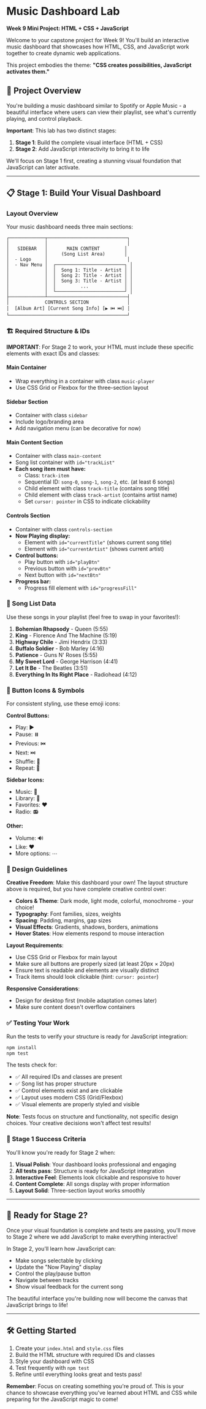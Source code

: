 # Music Dashboard Lab

**Week 9 Mini Project: HTML + CSS + JavaScript**

Welcome to your capstone project for Week 9! You'll build an interactive music dashboard that showcases how HTML, CSS, and JavaScript work together to create dynamic web applications.

This project embodies the theme: **"CSS creates possibilities, JavaScript activates them."**

## 🎯 Project Overview

You're building a music dashboard similar to Spotify or Apple Music - a beautiful interface where users can view their playlist, see what's currently playing, and control playback.

**Important**: This lab has two distinct stages:
1. **Stage 1**: Build the complete visual interface (HTML + CSS)  
2. **Stage 2**: Add JavaScript interactivity to bring it to life

We'll focus on Stage 1 first, creating a stunning visual foundation that JavaScript can later activate.

---

## 📋 Stage 1: Build Your Visual Dashboard

### Layout Overview

Your music dashboard needs three main sections:

```
┌─────────────┬─────────────────────────────┐
│             │                             │
│   SIDEBAR   │       MAIN CONTENT         │
│             │     (Song List Area)       │
│  - Logo     │                             │
│  - Nav Menu │  ┌─────────────────────────┐ │
│             │  │  Song 1: Title - Artist │ │
│             │  │  Song 2: Title - Artist │ │
│             │  │  Song 3: Title - Artist │ │
│             │  │         ...             │ │
│             │  └─────────────────────────┘ │
├─────────────┴─────────────────────────────┤
│             CONTROLS SECTION              │
│  [Album Art] [Current Song Info] [▶️ ⏮️ ⏭️] │
└───────────────────────────────────────────┘
```

### 🏗️ Required Structure & IDs

**IMPORTANT**: For Stage 2 to work, your HTML must include these specific elements with exact IDs and classes:

#### Main Container
- Wrap everything in a container with class `music-player`
- Use CSS Grid or Flexbox for the three-section layout

#### Sidebar Section  
- Container with class `sidebar`
- Include logo/branding area
- Add navigation menu (can be decorative for now)

#### Main Content Section
- Container with class `main-content`  
- Song list container with `id="trackList"`
- **Each song item must have:**
  - Class: `track-item`
  - Sequential ID: `song-0`, `song-1`, `song-2`, etc. (at least 6 songs)
  - Child element with class `track-title` (contains song title)
  - Child element with class `track-artist` (contains artist name)
  - Set `cursor: pointer` in CSS to indicate clickability

#### Controls Section
- Container with class `controls-section`
- **Now Playing display:**
  - Element with `id="currentTitle"` (shows current song title)
  - Element with `id="currentArtist"` (shows current artist)
- **Control buttons:**
  - Play button with `id="playBtn"`
  - Previous button with `id="prevBtn"`  
  - Next button with `id="nextBtn"`
- **Progress bar:**
  - Progress fill element with `id="progressFill"`

### 🎵 Song List Data

Use these songs in your playlist (feel free to swap in your favorites!):

1. **Bohemian Rhapsody** - Queen (5:55)
2. **King** - Florence And The Machine (5:19) 
3. **Highway Chile** - Jimi Hendrix (3:33)
4. **Buffalo Soldier** - Bob Marley (4:16)
5. **Patience** - Guns N' Roses (5:55)
6. **My Sweet Lord** - George Harrison (4:41)
7. **Let It Be** - The Beatles (3:51)
8. **Everything In Its Right Place** - Radiohead (4:12)

### 🎨 Button Icons & Symbols

For consistent styling, use these emoji icons:

**Control Buttons:**
- Play: ▶️
- Pause: ⏸️ 
- Previous: ⏮️
- Next: ⏭️
- Shuffle: 🔀
- Repeat: 🔁

**Sidebar Icons:**
- Music: 🎵
- Library: 📁
- Favorites: ❤️
- Radio: 📻

**Other:**
- Volume: 🔊
- Like: ❤️
- More options: ⋯

### 🎨 Design Guidelines

**Creative Freedom**: Make this dashboard your own! The layout structure above is required, but you have complete creative control over:

- **Colors & Theme**: Dark mode, light mode, colorful, monochrome - your choice!
- **Typography**: Font families, sizes, weights
- **Spacing**: Padding, margins, gap sizes  
- **Visual Effects**: Gradients, shadows, borders, animations
- **Hover States**: How elements respond to mouse interaction

**Layout Requirements**:
- Use CSS Grid or Flexbox for main layout
- Make sure all buttons are properly sized (at least 20px × 20px)
- Ensure text is readable and elements are visually distinct
- Track items should look clickable (hint: `cursor: pointer`)

**Responsive Considerations**:
- Design for desktop first (mobile adaptation comes later)
- Make sure content doesn't overflow containers

### ✅ Testing Your Work

Run the tests to verify your structure is ready for JavaScript integration:

```bash
npm install
npm test
```

The tests check for:
- ✅ All required IDs and classes are present
- ✅ Song list has proper structure  
- ✅ Control elements exist and are clickable
- ✅ Layout uses modern CSS (Grid/Flexbox)
- ✅ Visual elements are properly styled and visible

**Note**: Tests focus on structure and functionality, not specific design choices. Your creative decisions won't affect test results!

### 🎯 Stage 1 Success Criteria

You'll know you're ready for Stage 2 when:

1. **Visual Polish**: Your dashboard looks professional and engaging
2. **All tests pass**: Structure is ready for JavaScript integration  
3. **Interactive Feel**: Elements look clickable and responsive to hover
4. **Content Complete**: All songs display with proper information
5. **Layout Solid**: Three-section layout works smoothly

---

## 🚀 Ready for Stage 2?

Once your visual foundation is complete and tests are passing, you'll move to Stage 2 where we add JavaScript to make everything interactive!

In Stage 2, you'll learn how JavaScript can:
- Make songs selectable by clicking
- Update the "Now Playing" display
- Control the play/pause button  
- Navigate between tracks
- Show visual feedback for the current song

The beautiful interface you're building now will become the canvas that JavaScript brings to life!

---

## 🛠️ Getting Started

1. Create your `index.html` and `style.css` files
2. Build the HTML structure with required IDs and classes
3. Style your dashboard with CSS
4. Test frequently with `npm test`
5. Refine until everything looks great and tests pass!

**Remember**: Focus on creating something you're proud of. This is your chance to showcase everything you've learned about HTML and CSS while preparing for the JavaScript magic to come!
